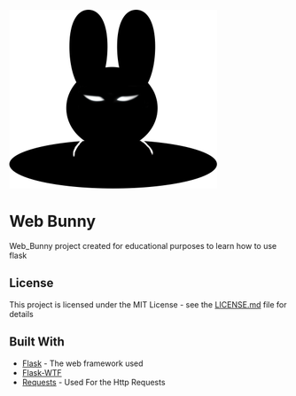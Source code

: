 ![alt text](https://github.com/Deviathan/web_bunny/blob/master/static/main.png)




# Web Bunny 

Web_Bunny project created for educational purposes to learn how to use flask


## License

This project is licensed under the MIT License - see the [LICENSE.md](LICENSE.md) file for details

## Built With

* [Flask](http://flask.pocoo.org/) - The web framework used
* [Flask-WTF](https://flask-wtf.readthedocs.io/en/stable/) 
* [Requests](http://docs.python-requests.org) - Used For the Http Requests




